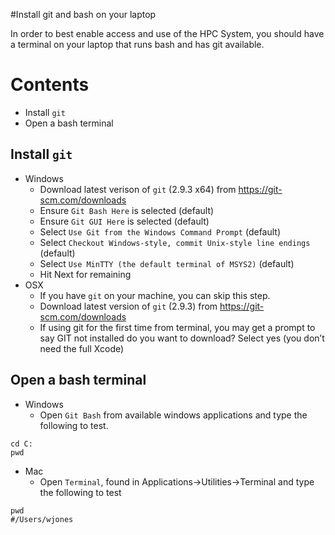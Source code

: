 #Install git and bash on your laptop

In order to best enable access and use of the HPC System, you should have a terminal on your laptop that runs bash and has git available.

Contents
========

- Install `git`
- Open a bash terminal

## Install `git`

* Windows
    * Download latest verison of `git` (2.9.3 x64) from <https://git-scm.com/downloads>
    * Ensure `Git Bash Here` is selected (default)
    * Ensure `Git GUI Here` is selected (default)
    * Select `Use Git from the Windows Command Prompt` (default)
    * Select `Checkout Windows-style, commit Unix-style line endings` (default)
    * Select `Use MinTTY (the default terminal of MSYS2)` (default)
    * Hit Next for remaining
* OSX
    * If you have `git` on your machine, you can skip this step. 
    * Download latest version of `git` (2.9.3) from <https://git-scm.com/downloads>
    * If using git for the first time from terminal, you may get a prompt to say GIT not installed do you want to download? Select yes (you don’t need the full Xcode)

## Open a bash terminal

* Windows 
   * Open `Git Bash` from available windows applications and type the following to test.

```
cd C:
pwd
```
* Mac
   * Open `Terminal`, found in Applications->Utilities->Terminal and type the following to test
```
pwd
#/Users/wjones
```
